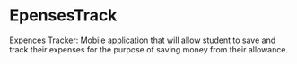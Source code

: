 # EpensesTrack


Expences Tracker: Mobile application that will allow student to save and track their expenses for the purpose of saving 
                  money from their allowance.
